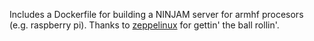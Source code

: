 Includes a Dockerfile for building a NINJAM server for armhf procesors (e.g. raspberry pi). Thanks to [zeppelinux](github.com/zeppelinux) for gettin' the ball rollin'.
